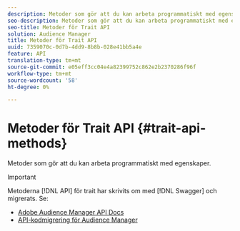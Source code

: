 ```yaml
---
description: Metoder som gör att du kan arbeta programmatiskt med egenskaper.
seo-description: Metoder som gör att du kan arbeta programmatiskt med egenskaper.
seo-title: Metoder för Trait API
solution: Audience Manager
title: Metoder för Trait API
uuid: 7359070c-0d7b-4dd9-8b8b-028e41bb5a4e
feature: API
translation-type: tm+mt
source-git-commit: e05eff3cc04e4a82399752c862e2b2370286f96f
workflow-type: tm+mt
source-wordcount: '58'
ht-degree: 0%

---
```



# Metoder för Trait API {#trait-api-methods}

Metoder som gör att du kan arbeta programmatiskt med egenskaper.

>[!IMPORTANT]
>
>Metoderna [!DNL API] för trait har skrivits om med [!DNL Swagger] och migrerats. Se:
>
>* [Adobe Audience Manager API Docs](https://bank.demdex.com/portal/swagger/index.html)
>* [API-kodmigrering för Audience Manager](../../api/api-swagger-migration.md)